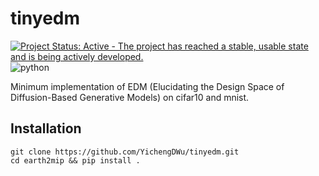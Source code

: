 # tinyedm

[![Project Status: Active - The project has reached a stable, usable state and is being actively developed.](https://www.repostatus.org/badges/latest/active.svg)](https://www.repostatus.org/#active)
![python](https://img.shields.io/badge/python-3.10%20%7C%203.11-blue)

Minimum implementation of EDM (Elucidating the Design Space of Diffusion-Based Generative Models) on cifar10 and mnist.

## Installation

```
git clone https://github.com/YichengDWu/tinyedm.git
cd earth2mip && pip install .
```

